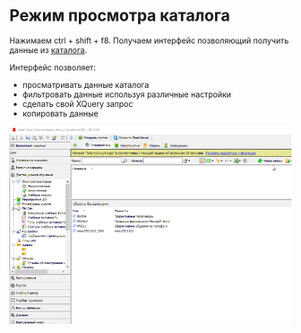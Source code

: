 # Режим просмотра каталога

Нажимаем ctrl + shift + f8. Получаем интерфейс позволяющий получить данные из [каталога](http://news.websoft.ru/view_doc.html?mode=catalogs&amp;doc_id=5900009198344233396).

Интерфейс позволяет:

* просматривать данные каталога
* фильтровать данные используя различные настройки
* сделать свой XQuery запрос
* копировать данные

![](/WebtutorAdministrator/CatalogViewMode.gif)



